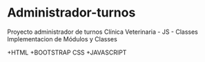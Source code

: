 # Administrador-turnos
Proyecto administrador de turnos Clínica Veterinaria - JS - Classes
Implementacion de Módulos y Classes

+HTML
+BOOTSTRAP CSS
+JAVASCRIPT



